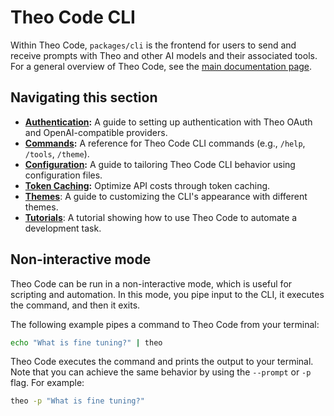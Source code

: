 # Theo Code CLI

Within Theo Code, `packages/cli` is the frontend for users to send and receive prompts with Theo and other AI models and their associated tools. For a general overview of Theo Code, see the [main documentation page](../index.md).

## Navigating this section

- **[Authentication](./authentication.md):** A guide to setting up authentication with Theo OAuth and OpenAI-compatible providers.
- **[Commands](./commands.md):** A reference for Theo Code CLI commands (e.g., `/help`, `/tools`, `/theme`).
- **[Configuration](./configuration.md):** A guide to tailoring Theo Code CLI behavior using configuration files.
- **[Token Caching](./token-caching.md):** Optimize API costs through token caching.
- **[Themes](./themes.md)**: A guide to customizing the CLI's appearance with different themes.
- **[Tutorials](tutorials.md)**: A tutorial showing how to use Theo Code to automate a development task.

## Non-interactive mode

Theo Code can be run in a non-interactive mode, which is useful for scripting and automation. In this mode, you pipe input to the CLI, it executes the command, and then it exits.

The following example pipes a command to Theo Code from your terminal:

```bash
echo "What is fine tuning?" | theo
```

Theo Code executes the command and prints the output to your terminal. Note that you can achieve the same behavior by using the `--prompt` or `-p` flag. For example:

```bash
theo -p "What is fine tuning?"
```
